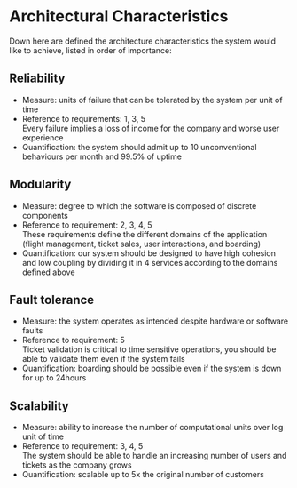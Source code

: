 # Architectural Characteristics
Down here are defined the architecture characteristics the system would like to achieve, listed in order of importance:

## Reliability
- Measure: units of failure that can be tolerated by the system per unit of time
- Reference to requirements: 1, 3, 5<br/>
    Every failure implies a loss of income for the company and worse user experience
- Quantification: the system should admit up to 10 unconventional behaviours per month and 99.5% of uptime

## Modularity
- Measure: degree to which the software is composed of discrete components
- Reference to requirement: 2, 3, 4, 5 <br/>
    These requirements define the different domains of the application (flight management, ticket sales, user interactions, and boarding)
- Quantification: our system should be designed to have high cohesion and low coupling by dividing it in 4 services according to the domains defined above

## Fault tolerance
- Measure: the system operates as intended despite hardware or software faults
- Reference to requirement: 5 <br/>
    Ticket validation is critical to time sensitive operations, you should be able to validate them even if the system fails
- Quantification: boarding should be possible even if the system is down for up to 24hours

## Scalability
- Measure: ability to increase the number of computational units over log unit of time
- Reference to requirement: 3, 4, 5 <br/>
    The system should be able to handle an increasing number of users and tickets as the company grows
- Quantification: scalable up to 5x the original number of customers 
